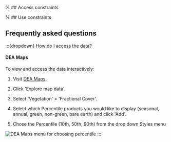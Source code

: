 % ## Access constraints

% ## Use constraints

## Frequently asked questions

:::{dropdown} How do I access the data?
#### DEA Maps

To view and access the data interactively:

1) Visit [DEA Maps](https://maps.dea.ga.gov.au).

2) Click 'Explore map data'.

3) Select 'Vegetation' > 'Fractional Cover'.

4) Select which Percentile products you would like to display (seasonal, annual, green, non-green, bare earth) and click 'Add'.

5) Chose the Percentile (10th, 50th, 90th) from the drop down Styles menu

![DEA Maps menu for choosing percentile](/_files/cmi/Maps-percentiles-dropdown-menu.png)
:::


